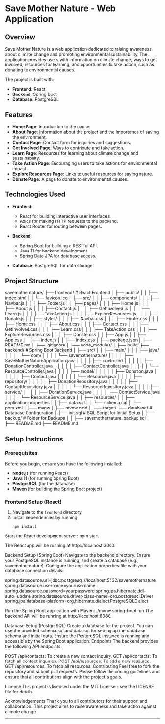 # Save Mother Nature - Web Application

## Overview
Save Mother Nature is a web application dedicated to raising awareness about climate change and promoting environmental sustainability. The application provides users with information on climate change, ways to get involved, resources for learning, and opportunities to take action, such as donating to environmental causes.

The project is built with:
- **Frontend**: React
- **Backend**: Spring Boot
- **Database**: PostgreSQL

## Features
- **Home Page**: Introduction to the cause.
- **About Page**: Information about the project and the importance of saving the environment.
- **Contact Page**: Contact form for inquiries and suggestions.
- **Get Involved Page**: Ways to contribute and take action.
- **Learn Page**: Resources for learning about climate change and sustainability.
- **Take Action Page**: Encouraging users to take actions for environmental impact.
- **Explore Resources Page**: Links to useful resources for saving nature.
- **Donate Page**: A page to donate to environmental causes.

## Technologies Used
- **Frontend**: 
  - React for building interactive user interfaces.
  - Axios for making HTTP requests to the backend.
  - React Router for routing between pages.

- **Backend**: 
  - Spring Boot for building a RESTful API.
  - Java 11 for backend development.
  - Spring Data JPA for database access.

- **Database**: PostgreSQL for data storage.

## Project Structure

savemothernature/
├── frontend/                  # React Frontend
│   ├── public/
│   │   ├── index.html
│   │   └── favicon.ico
│   ├── src/
│   │   ├── components/
│   │   │   ├── Navbar.js
│   │   │   ├── Footer.js
│   │   ├── pages/
│   │   │   ├── Home.js
│   │   │   ├── About.js
│   │   │   ├── Contact.js
│   │   │   ├── GetInvolved.js
│   │   │   ├── Learn.js
│   │   │   ├── TakeAction.js
│   │   │   ├── ExploreResources.js
│   │   │   ├── Donate.js
│   │   ├── styles/
│   │   │   ├── Navbar.css
│   │   │   ├── Footer.css
│   │   │   ├── Home.css
│   │   │   ├── About.css
│   │   │   ├── Contact.css
│   │   │   ├── GetInvolved.css
│   │   │   ├── Learn.css
│   │   │   ├── TakeAction.css
│   │   │   ├── ExploreResources.css
│   │   │   ├── Donate.css
│   │   ├── App.js
│   │   ├── App.css
│   │   ├── index.js
│   │   ├── index.css
│   ├── package.json
│   ├── README.md
│   ├── .gitignore
│   ├── node_modules/
│   ├── build/
├── backend/                   # Spring Boot Backend
│   ├── src/
│   │   ├── main/
│   │   │   ├── java/
│   │   │   │   └── com/
│   │   │   │       └── savemothernature/
│   │   │   │           ├── SaveMotherNatureApplication.java
│   │   │   │           ├── controller/
│   │   │   │           │   ├── DonationController.java
│   │   │   │           │   ├── ContactController.java
│   │   │   │           │   └── ResourceController.java
│   │   │   │           ├── model/
│   │   │   │           │   ├── Donation.java
│   │   │   │           │   ├── Contact.java
│   │   │   │           │   └── Resource.java
│   │   │   │           ├── repository/
│   │   │   │           │   ├── DonationRepository.java
│   │   │   │           │   ├── ContactRepository.java
│   │   │   │           │   └── ResourceRepository.java
│   │   │   │           ├── service/
│   │   │   │               ├── DonationService.java
│   │   │   │               ├── ContactService.java
│   │   │   │               └── ResourceService.java
│   │   ├── resources/
│   │       ├── application.properties
│   │       ├── data.sql
│   │       └── schema.sql
│   ├── pom.xml
│   ├── mvnw
│   ├── mvnw.cmd
│   ├── target/
├── database/                  # Database Configuration
│   ├── init.sql               # SQL Script for Initial Setup
│   ├── backup/                # Folder for Backups
│   │   ├── savemothernature_backup.sql
│   ├── README.md
├── README.md

## Setup Instructions

### Prerequisites
Before you begin, ensure you have the following installed:
- **Node.js** (for running React)
- **Java 11** (for running Spring Boot)
- **PostgreSQL** (for the database)
- **Maven** (for building the Spring Boot project)

### Frontend Setup (React)

1. Navigate to the `frontend` directory.
2. Install dependencies by running:
   ```bash
   npm install

Start the React development server:
npm start

The React app will be running at http://localhost:3000.

Backend Setup (Spring Boot)
Navigate to the backend directory.
Ensure your PostgreSQL instance is running, and create a database (e.g., savemothernature).
Configure the application.properties file with your database connection details:

spring.datasource.url=jdbc:postgresql://localhost:5432/savemothernature
spring.datasource.username=yourusername
spring.datasource.password=yourpassword
spring.jpa.hibernate.ddl-auto=update
spring.datasource.driver-class-name=org.postgresql.Driver
spring.jpa.database-platform=org.hibernate.dialect.PostgreSQLDialect

Run the Spring Boot application with Maven:
./mvnw spring-boot:run
The backend API will be running at http://localhost:8080.

Database Setup (PostgreSQL)
Create a database for the project. You can use the provided schema.sql and data.sql for setting up the database schema and initial data.
Ensure the PostgreSQL instance is running and accessible by the Spring Boot application.
Endpoints
The backend provides the following API endpoints:

POST /api/contacts: To create a new contact inquiry.
GET /api/contacts: To fetch all contact inquiries.
POST /api/resources: To add a new resource.
GET /api/resources: To fetch all resources.
Contributing
Feel free to fork the repository and submit pull requests. Please follow the coding guidelines and ensure that all contributions align with the project's goals.

License
This project is licensed under the MIT License - see the LICENSE file for details.

Acknowledgements
Thank you to all contributors for their support and collaboration.
This project aims to raise awareness and take action against climate change


---

